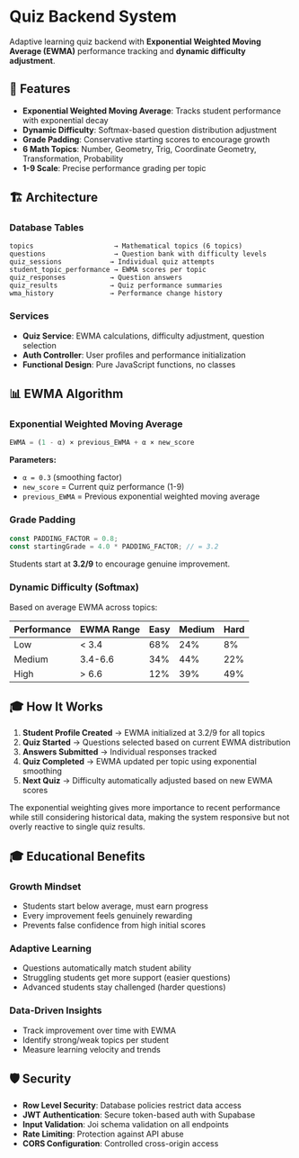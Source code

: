 # Quiz Backend System

Adaptive learning quiz backend with **Exponential Weighted Moving Average (EWMA)** performance tracking and **dynamic difficulty adjustment**.

## 🎯 Features

- **Exponential Weighted Moving Average**: Tracks student performance with exponential decay
- **Dynamic Difficulty**: Softmax-based question distribution adjustment
- **Grade Padding**: Conservative starting scores to encourage growth
- **6 Math Topics**: Number, Geometry, Trig, Coordinate Geometry, Transformation, Probability
- **1-9 Scale**: Precise performance grading per topic

## 🏗️ Architecture

### Database Tables
```
topics                    → Mathematical topics (6 topics)
questions                 → Question bank with difficulty levels
quiz_sessions            → Individual quiz attempts
student_topic_performance → EWMA scores per topic
quiz_responses           → Question answers
quiz_results             → Quiz performance summaries
wma_history              → Performance change history
```

### Services
- **Quiz Service**: EWMA calculations, difficulty adjustment, question selection
- **Auth Controller**: User profiles and performance initialization
- **Functional Design**: Pure JavaScript functions, no classes

## 📊 EWMA Algorithm

### Exponential Weighted Moving Average
```javascript
EWMA = (1 - α) × previous_EWMA + α × new_score
```

**Parameters:**
- `α = 0.3` (smoothing factor)
- `new_score` = Current quiz performance (1-9)
- `previous_EWMA` = Previous exponential weighted moving average

### Grade Padding
```javascript
const PADDING_FACTOR = 0.8;
const startingGrade = 4.0 * PADDING_FACTOR; // = 3.2
```

Students start at **3.2/9** to encourage genuine improvement.

### Dynamic Difficulty (Softmax)

Based on average EWMA across topics:

| Performance | EWMA Range | Easy | Medium | Hard |
|------------|------------|------|--------|------|
| Low        | < 3.4      | 68%  | 24%    | 8%   |
| Medium     | 3.4-6.6    | 34%  | 44%    | 22%  |
| High       | > 6.6      | 12%  | 39%    | 49%  |

## 🎓 How It Works

1. **Student Profile Created** → EWMA initialized at 3.2/9 for all topics
2. **Quiz Started** → Questions selected based on current EWMA distribution
3. **Answers Submitted** → Individual responses tracked
4. **Quiz Completed** → EWMA updated per topic using exponential smoothing
5. **Next Quiz** → Difficulty automatically adjusted based on new EWMA scores

The exponential weighting gives more importance to recent performance while still considering historical data, making the system responsive but not overly reactive to single quiz results.

## 🎓 Educational Benefits

### Growth Mindset
- Students start below average, must earn progress
- Every improvement feels genuinely rewarding
- Prevents false confidence from high initial scores

### Adaptive Learning
- Questions automatically match student ability
- Struggling students get more support (easier questions)
- Advanced students stay challenged (harder questions)

### Data-Driven Insights
- Track improvement over time with EWMA
- Identify strong/weak topics per student
- Measure learning velocity and trends

## 🛡️ Security

- **Row Level Security**: Database policies restrict data access
- **JWT Authentication**: Secure token-based auth with Supabase
- **Input Validation**: Joi schema validation on all endpoints
- **Rate Limiting**: Protection against API abuse
- **CORS Configuration**: Controlled cross-origin access
